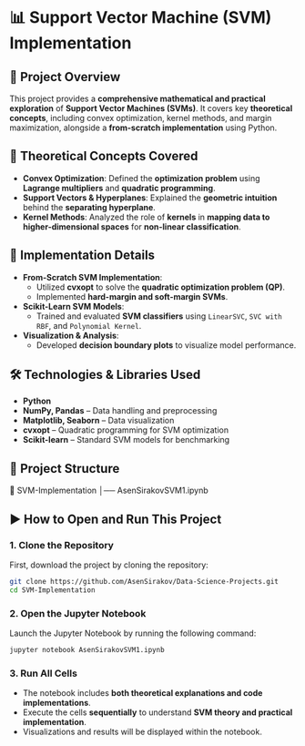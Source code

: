 # 📊 Support Vector Machine (SVM) Implementation  

## 📌 Project Overview  
This project provides a **comprehensive mathematical and practical exploration** of **Support Vector Machines (SVMs)**. It covers key **theoretical concepts**, including convex optimization, kernel methods, and margin maximization, alongside a **from-scratch implementation** using Python.

## 🧠 Theoretical Concepts Covered  
- **Convex Optimization**: Defined the **optimization problem** using **Lagrange multipliers** and **quadratic programming**.  
- **Support Vectors & Hyperplanes**: Explained the **geometric intuition** behind the **separating hyperplane**.  
- **Kernel Methods**: Analyzed the role of **kernels** in **mapping data to higher-dimensional spaces** for **non-linear classification**.  

## 🚀 Implementation Details  
- **From-Scratch SVM Implementation**:  
  - Utilized **cvxopt** to solve the **quadratic optimization problem (QP)**.  
  - Implemented **hard-margin and soft-margin SVMs**.  
- **Scikit-Learn SVM Models**:  
  - Trained and evaluated **SVM classifiers** using `LinearSVC`, `SVC with RBF`, and `Polynomial Kernel`.  
- **Visualization & Analysis**:  
  - Developed **decision boundary plots** to visualize model performance.  

## 🛠️ Technologies & Libraries Used  
- **Python**  
- **NumPy, Pandas** – Data handling and preprocessing  
- **Matplotlib, Seaborn** – Data visualization  
- **cvxopt** – Quadratic programming for SVM optimization  
- **Scikit-learn** – Standard SVM models for benchmarking  

## 📂 Project Structure  
📂 SVM-Implementation
│── AsenSirakovSVM1.ipynb

## ▶️ How to Open and Run This Project  

### **1. Clone the Repository**  
First, download the project by cloning the repository:  
```bash
git clone https://github.com/AsenSirakov/Data-Science-Projects.git
cd SVM-Implementation
```
### **2. Open the Jupyter Notebook**  
Launch the Jupyter Notebook by running the following command:  
```bash
jupyter notebook AsenSirakovSVM1.ipynb
```
### **3. Run All Cells**  
- The notebook includes **both theoretical explanations and code implementations**.  
- Execute the cells **sequentially** to understand **SVM theory and practical implementation**.  
- Visualizations and results will be displayed within the notebook.  
